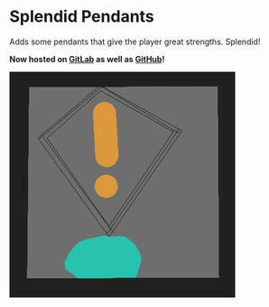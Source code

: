 # Splendid Pendants
Adds some pendants that give the player great strengths. Splendid!

**Now hosted on [GitLab](https://gitlab.com/dunkmania101/SplendidPendants) as well as [GitHub](https://github.com/Dunkmania101/SplendidPendants)!**  

![Logo](SplendidPendants.png)
